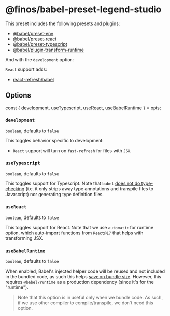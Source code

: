 # @finos/babel-preset-legend-studio

This preset includes the following presets and plugins:

- [@babel/preset-env](https://babeljs.io/docs/en/babel-preset-env)
- [@babel/preset-react](https://babeljs.io/docs/en/babel-preset-react)
- [@babel/preset-typescript](https://babeljs.io/docs/en/babel-preset-typescript)
- [@babel/plugin-transform-runtime](https://babeljs.io/docs/en/babel-plugin-transform-runtime)

And with the `development` option:

`React` support adds:

- [react-refresh/babel](https://github.com/facebook/react/tree/master/packages/react-refresh)

## Options

const { development, useTypescript, useReact, useBabelRuntime } = opts;

### `development`

`boolean`, defaults to `false`

This toggles behavior specific to development:

- `React` support will turn on `fast-refresh` for files with `JSX`.

### `useTypescript`

`boolean`, defaults to `false`

This toggles support for Typescript. Note that `babel` [does not do type-checking](https://babeljs.io/docs/en/index#type-annotations-flow-and-typescript) (i.e. it only strips away type annotations and transpile files to Javascript) nor generating type definition files.

### `useReact`

`boolean`, defaults to `false`

This toggles support for React. Note that we use `automatic` for runtime option, which auto-import functions from `React@17` that helps with transforming JSX.

### `useBabelRuntime`

`boolean`, defaults to `false`

When enabled, Babel's injected helper code will be reused and not included in the bundled code, as such this helps [save on bundle size](https://babeljs.io/docs/en/babel-plugin-transform-runtime#usebuiltins). However, this requires `@babel/runtime` as a production dependency (since it's for the "runtime").

> Note that this option is in useful only when we bundle code. As such, if we use other compiler to compile/transpile, we don't need this option.
